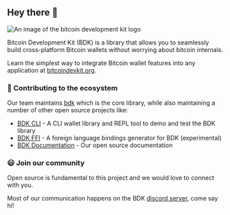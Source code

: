## Hey there 👋
![An image of the bitcoin development kit logo](https://github.com/bitcoindevkit/.github/blob/master/profile/bdk-banner.png?raw=true)

Bitcoin Development Kit (BDK) is a library that allows you to seamlessly build cross-platform Bitcoin wallets without worrying about bitcoin internals.

Learn the simplest way to integrate Bitcoin wallet features into any application at [bitcoindevkit.org](https://bitcoindevkit.org/).

### 🔨 Contributing to the ecosystem
Our team maintains [bdk](https://github.com/bitcoindevkit/bdk) which is the core library, while also maintaining a number of other open source projects like:
 - [BDK CLI](https://github.com/bitcoindevkit/bdk-cli) - A CLI wallet library and REPL tool to demo and test the BDK library
 - [BDK FFI](https://github.com/bitcoindevkit/bdk-ffi) - A foreign language bindings generator for BDK (experimental)
 - [BDK Documentation](https://bitcoindevkit.org/) - Our open source documentation

### 😃 Join our community
Open source is fundamental to this project and we would love to connect with you.

Most of our communication happens on the BDK [discord server](https://discord.gg/UbTmGbNF3M), come say hi!
